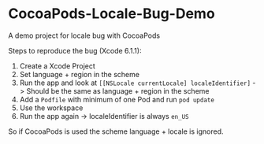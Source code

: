 CocoaPods-Locale-Bug-Demo
=========================

A demo project for locale bug with CocoaPods

Steps to reproduce the bug (Xcode 6.1.1):

1. Create a Xcode Project
2. Set language + region in the scheme
3. Run the app and look at `[[NSLocale currentLocale] localeIdentifier]` -> Should be the same as language + region in the scheme
4. Add a `Podfile` with minimum of one Pod and run `pod update`
5. Use the workspace
6. Run the app again -> localeIdentifier is always `en_US`

So if CocoaPods is used the scheme language + locale is ignored.
